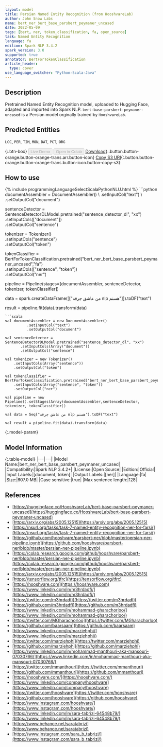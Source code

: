 ```yaml
---
layout: model
title: Persian Named Entity Recognition (from HooshvareLab)
author: John Snow Labs
name: bert_ner_bert_base_parsbert_peymaner_uncased
date: 2022-05-09
tags: [bert, ner, token_classification, fa, open_source]
task: Named Entity Recognition
language: fa
edition: Spark NLP 3.4.2
spark_version: 3.0
supported: true
annotator: BertForTokenClassification
article_header:
  type: cover
use_language_switcher: "Python-Scala-Java"
---
```


## Description

Pretrained Named Entity Recognition model, uploaded to Hugging Face, adapted and imported into Spark NLP. `bert-base-parsbert-peymaner-uncased` is a Persian model orginally trained by `HooshvareLab`.

## Predicted Entities

`LOC`, `PER`, `TIM`, `MON`, `DAT`, `PCT`, `ORG`

{:.btn-box}
<button class="button button-orange" disabled>Live Demo</button>
<button class="button button-orange" disabled>Open in Colab</button>
[Download](https://s3.amazonaws.com/auxdata.johnsnowlabs.com/public/models/bert_ner_bert_base_parsbert_peymaner_uncased_fa_3.4.2_3.0_1652099544405.zip){:.button.button-orange.button-orange-trans.arr.button-icon}
[Copy S3 URI](s3://auxdata.johnsnowlabs.com/public/models/bert_ner_bert_base_parsbert_peymaner_uncased_fa_3.4.2_3.0_1652099544405.zip){:.button.button-orange.button-orange-trans.button-icon.button-copy-s3}

## How to use



<div class="tabs-box" markdown="1">
{% include programmingLanguageSelectScalaPythonNLU.html %}
```python
documentAssembler = DocumentAssembler() \
        .setInputCol("text") \
        .setOutputCol("document")

sentenceDetector = SentenceDetectorDLModel.pretrained("sentence_detector_dl", "xx")\
       .setInputCols(["document"])\
       .setOutputCol("sentence")

tokenizer = Tokenizer() \
    .setInputCols("sentence") \
    .setOutputCol("token")

tokenClassifier = BertForTokenClassification.pretrained("bert_ner_bert_base_parsbert_peymaner_uncased","fa") \
    .setInputCols(["sentence", "token"]) \
    .setOutputCol("ner")

pipeline = Pipeline(stages=[documentAssembler, sentenceDetector, tokenizer, tokenClassifier])

data = spark.createDataFrame([["من عاشق جرقه nlp هستم"]]).toDF("text")

result = pipeline.fit(data).transform(data)
```
```scala
val documentAssembler = new DocumentAssembler() 
          .setInputCol("text") 
          .setOutputCol("document")

val sentenceDetector = SentenceDetectorDLModel.pretrained("sentence_detector_dl", "xx")
       .setInputCols(Array("document"))
       .setOutputCol("sentence")

val tokenizer = new Tokenizer() 
    .setInputCols(Array("sentence"))
    .setOutputCol("token")

val tokenClassifier = BertForTokenClassification.pretrained("bert_ner_bert_base_parsbert_peymaner_uncased","fa") 
    .setInputCols(Array("sentence", "token")) 
    .setOutputCol("ner")

val pipeline = new Pipeline().setStages(Array(documentAssembler,sentenceDetector, tokenizer, tokenClassifier))

val data = Seq("من عاشق جرقه nlp هستم").toDF("text")

val result = pipeline.fit(data).transform(data)
```
</div>

{:.model-param}
## Model Information

{:.table-model}
|---|---|
|Model Name:|bert_ner_bert_base_parsbert_peymaner_uncased|
|Compatibility:|Spark NLP 3.4.2+|
|License:|Open Source|
|Edition:|Official|
|Input Labels:|[document, token]|
|Output Labels:|[ner]|
|Language:|fa|
|Size:|607.0 MB|
|Case sensitive:|true|
|Max sentence length:|128|

## References

- [https://huggingface.co/HooshvareLab/bert-base-parsbert-peymaner-uncased](https://huggingface.co/HooshvareLab/bert-base-parsbert-peymaner-uncased)
- [https://arxiv.org/abs/2005.12515](https://arxiv.org/abs/2005.12515)
- [https://nsurl.org/tasks/task-7-named-entity-recognition-ner-for-farsi/](https://nsurl.org/tasks/task-7-named-entity-recognition-ner-for-farsi/)
- [https://github.com/hooshvare/parsbert-ner/blob/master/persian-ner-pipeline.ipynb](https://github.com/hooshvare/parsbert-ner/blob/master/persian-ner-pipeline.ipynb)
- [https://colab.research.google.com/github/hooshvare/parsbert-ner/blob/master/persian-ner-pipeline.ipynb](https://colab.research.google.com/github/hooshvare/parsbert-ner/blob/master/persian-ner-pipeline.ipynb)
- [https://arxiv.org/abs/2005.12515](https://arxiv.org/abs/2005.12515)
- [https://tensorflow.org/tfrc](https://tensorflow.org/tfrc)
- [https://hooshvare.com](https://hooshvare.com)
- [https://www.linkedin.com/in/m3hrdadfi/](https://www.linkedin.com/in/m3hrdadfi/)
- [https://twitter.com/m3hrdadfi](https://twitter.com/m3hrdadfi)
- [https://github.com/m3hrdadfi](https://github.com/m3hrdadfi)
- [https://www.linkedin.com/in/mohammad-gharachorloo/](https://www.linkedin.com/in/mohammad-gharachorloo/)
- [https://twitter.com/MGharachorloo](https://twitter.com/MGharachorloo)
- [https://github.com/baarsaam](https://github.com/baarsaam)
- [https://www.linkedin.com/in/marziehphi/](https://www.linkedin.com/in/marziehphi/)
- [https://twitter.com/marziehphi](https://twitter.com/marziehphi)
- [https://github.com/marziehphi](https://github.com/marziehphi)
- [https://www.linkedin.com/in/mohammad-manthouri-aka-mansouri-07030766/](https://www.linkedin.com/in/mohammad-manthouri-aka-mansouri-07030766/)
- [https://twitter.com/mmanthouri](https://twitter.com/mmanthouri)
- [https://github.com/mmanthouri](https://github.com/mmanthouri)
- [https://hooshvare.com/](https://hooshvare.com/)
- [https://www.linkedin.com/company/hooshvare](https://www.linkedin.com/company/hooshvare)
- [https://twitter.com/hooshvare](https://twitter.com/hooshvare)
- [https://github.com/hooshvare](https://github.com/hooshvare)
- [https://www.instagram.com/hooshvare/](https://www.instagram.com/hooshvare/)
- [https://www.linkedin.com/in/sara-tabrizi-64548b79/](https://www.linkedin.com/in/sara-tabrizi-64548b79/)
- [https://www.behance.net/saratabrizi](https://www.behance.net/saratabrizi)
- [https://www.instagram.com/sara_b_tabrizi/](https://www.instagram.com/sara_b_tabrizi/)